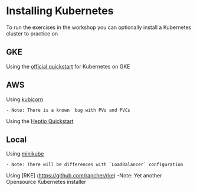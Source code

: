 # Installing Kubernetes

To run the exercises in the workshop you can optionally install a Kubernetes cluster to practice on

## GKE

Using the [official quickstart](https://cloud.google.com/kubernetes-engine/docs/quickstart) for Kubernetes on GKE

## AWS

Using [kubicorn](http://kubicorn.io/documentation/aws-walkthrough.html)

    - Note: There is a known  bug with PVs and PVCs

Using the [Heptio Quickstart](https://aws.amazon.com/quickstart/architecture/heptio-kubernetes/)

## Local

Using [minikube](https://kubernetes.io/docs/setup/minikube/)

    - Note: There will be differences with `LoadBalancer` configuration


Using [RKE] (https://github.com/rancher/rke)
    -Note: Yet another Opensource Kubernetes installer

